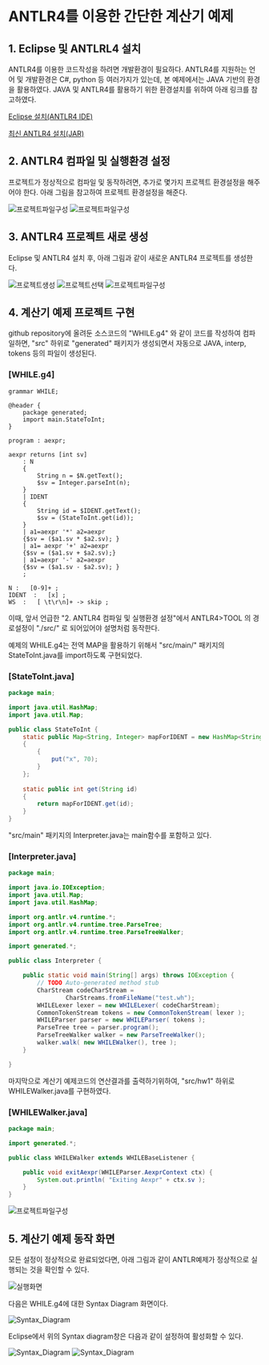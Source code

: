 # ANTLR4를 이용한 간단한 계산기 예제

## 1. Eclipse 및 ANTLRL4 설치 
ANTLR4를 이용한 코드작성을 하려면 개발환경이 필요하다.
ANTLR4를 지원하는 언어 및 개발환경은 C#, python 등 여러가지가 있는데,
본 예제에서는 JAVA 기반의 환경을 활용하였다.
JAVA 및 ANTLR4를 활용하기 위한 환경설치를 위하여 아래 링크를 참고하였다.

[Eclipse 설치(ANTLR4 IDE)](https://github.com/jknack/antlr4ide)

[최신 ANTLR4 설치(JAR)](https://github.com/antlr/antlr4/blob/master/doc/getting-started.md)

## 2. ANTLR4 컴파일 및 실행환경 설정
프로젝트가 정상적으로 컴파일 및 동작하려면,
추가로 몇가지 프로젝트 환경설정을 해주어야 한다.
아래 그림을 참고하여 프로젝트 환경설정을 해준다.

![프로젝트파일구성](./doc/images/antlr_tool.png)
![프로젝트파일구성](./doc/images/antlr4_jar추가.png)

## 3. ANTLR4 프로젝트 새로 생성
Eclipse 및 ANTLR4 설치 후, 아래 그림과 같이 새로운 ANTLR4 프로젝트를 생성한다.

![프로젝트생성](./doc/images/프로젝트생성.png)
![프로젝트선택](./doc/images/ANTLR프로젝트선택.png)
![프로젝트파일구성](./doc/images/project_facets.png)

## 4. 계산기 예제 프로젝트 구현
github repository에 올려둔 소스코드의 "WHILE.g4" 와 같이 코드를 작성하여 컴파일하면, "src" 하위로 "generated" 패키지가 생성되면서 자동으로 JAVA, interp, tokens 등의 파일이 생성된다.

### [WHILE.g4]
```antlr
grammar WHILE;

@header {
	package generated;
	import main.StateToInt;
}

program : aexpr;

aexpr returns [int sv] 
	: N
	{
		String n = $N.getText();
		$sv = Integer.parseInt(n);
	}
	| IDENT
	{
		String id = $IDENT.getText();
		$sv = (StateToInt.get(id));
	}
	| a1=aexpr '*' a2=aexpr
	{$sv = ($a1.sv * $a2.sv); }
	| a1= aexpr '+' a2=aexpr
	{$sv = ($a1.sv + $a2.sv);}
	| a1=aexpr '-' a2=aexpr
	{$sv = ($a1.sv - $a2.sv); }
	;
	
N :   [0-9]+ ;
IDENT  :   [x] ;
WS  :   [ \t\r\n]+ -> skip ; 
```

이때, 앞서 언급한 "2. ANTLR4 컴파일 및 실행환경 설정"에서 ANTLR4>TOOL 의 경로설정이 "./src/" 로 되어있어야 설명처럼 동작한다.

예제의 WHILE.g4는 전역 MAP을 활용하기 위해서 "src/main/" 패키지의 StateToInt.java를 import하도록 구현되었다.

### [StateToInt.java]
```java
package main;

import java.util.HashMap;
import java.util.Map;

public class StateToInt {
	static public Map<String, Integer> mapForIDENT = new HashMap<String, Integer>()
	{
		{
			put("x", 70);
		}
	};
	
	static public int get(String id)
	{
		return mapForIDENT.get(id);
	}
}
```

"src/main" 패키지의 Interpreter.java는 main함수를 포함하고 있다.

### [Interpreter.java]
```java
package main;

import java.io.IOException;
import java.util.Map;
import java.util.HashMap; 

import org.antlr.v4.runtime.*;
import org.antlr.v4.runtime.tree.ParseTree;
import org.antlr.v4.runtime.tree.ParseTreeWalker;

import generated.*;

public class Interpreter {

	public static void main(String[] args) throws IOException {
		// TODO Auto-generated method stub
		CharStream codeCharStream =
				CharStreams.fromFileName("test.wh");
		WHILELexer lexer = new WHILELexer( codeCharStream);
		CommonTokenStream tokens = new CommonTokenStream( lexer );
		WHILEParser parser = new WHILEParser( tokens );
		ParseTree tree = parser.program();
		ParseTreeWalker walker = new ParseTreeWalker();
	    walker.walk( new WHILEWalker(), tree );
	}

}
```

마지막으로 계산기 예제코드의 연산결과를 출력하기위하여,
"src/hw1" 하위로 WHILEWalker.java를 구현하였다.

### [WHILEWalker.java]
```java
package main;

import generated.*;

public class WHILEWalker extends WHILEBaseListener {

	public void exitAexpr(WHILEParser.AexprContext ctx) {
	    System.out.println( "Exiting Aexpr" + ctx.sv );
	}
}
```

![프로젝트파일구성](./doc/images/프로젝트파일구성.png)

## 5. 계산기 예제 동작 화면
모든 설정이 정상적으로 완료되었다면,
아래 그림과 같이 ANTLR예제가 정상적으로 실행되는 것을 확인할 수 있다.

![실행화면](./doc/images/실행화면.png)

다음은 WHILE.g4에 대한 Syntax Diagram 화면이다.

![Syntax_Diagram](./doc/images/Syntax_Diagram.png)

Eclipse에서 위의 Syntax diagram창은 다음과 같이 설정하여 활성화할 수 있다.

![Syntax_Diagram](./doc/images/syntax_diagram창_설정1.png)
![Syntax_Diagram](./doc/images/syntax_diagram창_설정2.png)
